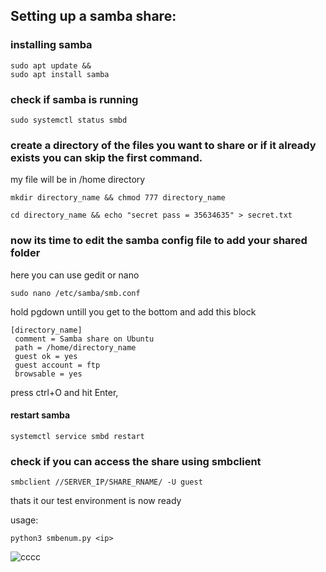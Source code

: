 ## Setting up a samba share:
### installing samba
```
sudo apt update &&
sudo apt install samba
```
### check if samba is running
`sudo systemctl status smbd`
### create a directory of the files you want to share or if it already exists you can skip the first command.
my file will be in /home directory
```
mkdir directory_name && chmod 777 directory_name 
```
```
cd directory_name && echo "secret pass = 35634635" > secret.txt
```

### now its time to edit the samba config file to add your shared folder
here you can use gedit or nano
```
sudo nano /etc/samba/smb.conf
```
hold pgdown untill you get to the bottom and add this block
```
[directory_name] 
 comment = Samba share on Ubuntu
 path = /home/directory_name
 guest ok = yes
 guest account = ftp
 browsable = yes
```
press ctrl+O and hit Enter,
#### restart samba
`systemctl service smbd restart`


### check if you can access the share  using smbclient
```
smbclient //SERVER_IP/SHARE_RNAME/ -U guest
```
thats it our test environment is now ready

usage:
```
python3 smbenum.py <ip>
```
![cccc](https://github.com/abdomagdy0/SMB-Grab/assets/91535529/63e48e67-7190-441d-ba97-a065abc819dd)

